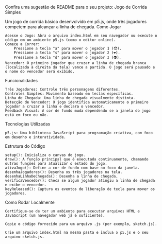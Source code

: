 Confira uma sugestão de README para o seu projeto:
Jogo de Corrida Simples

Um jogo de corrida básico desenvolvido em p5.js, onde três jogadores competem para alcançar a linha de chegada.
Como Jogar

    Acesse o Jogo: Abra o arquivo index.html em seu navegador ou execute o código em um ambiente p5.js (como o editor online).
    Comece a Correr:
        Pressione a tecla "a" para mover o jogador 1 (😎).
        Pressione a tecla "s" para mover o jogador 2 (❤️).
        Pressione a tecla "d" para mover o jogador 3 (👽).
    Vencedor: O primeiro jogador que cruzar a linha de chegada branca (localizada à direita da tela) vence a partida. O jogo será pausado e o nome do vencedor será exibido.

Funcionalidades

    Três Jogadores: Controle três personagens diferentes.
    Controles Simples: Movimento baseado em teclas específicas.
    Linha de Chegada: Uma linha de chegada visualmente distinta.
    Detecção de Vencedor: O jogo identifica automaticamente o primeiro jogador a cruzar a linha e declara o vencedor.
    Feedback Visual: A cor de fundo muda dependendo se a janela do jogo está em foco ou não.

Tecnologias Utilizadas

    p5.js: Uma biblioteca JavaScript para programação criativa, com foco em desenho e interatividade.

Estrutura do Código

    setup(): Inicializa o canvas do jogo.
    draw(): A função principal que é executada continuamente, chamando outras funções para atualizar o estado do jogo.
    ativaJogo(): Define a cor de fundo com base no foco da janela.
    desenhaJogadores(): Desenha os três jogadores na tela.
    desenhaLinhaDeChegada(): Desenha a linha de chegada.
    verificaVencedor(): Checa se algum jogador atingiu a linha de chegada e exibe o vencedor.
    keyReleased(): Captura os eventos de liberação de tecla para mover os jogadores.

Como Rodar Localmente

    Certifique-se de ter um ambiente para executar arquivos HTML e JavaScript (um navegador web já é suficiente).

    Copie o código fornecido para um arquivo .js (por exemplo, sketch.js).

    Crie um arquivo index.html na mesma pasta e inclua o p5.js e o seu arquivo sketch.js.
